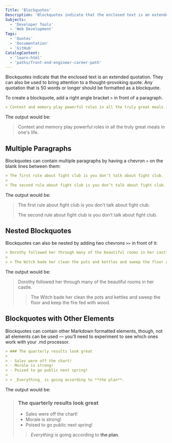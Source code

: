 ```yaml
---
Title: 'Blockquotes'
Description: 'Blockquotes indicate that the enclosed text is an extended quotation. They can also be used to bring attention to a thought-provoking quote.'
Subjects:
  - 'Developer Tools'
  - 'Web Development'
Tags:
  - 'Quotes'
  - 'Documentation'
  - 'GitHub'
CatalogContent:
  - 'learn-html'
  - 'paths/front-end-engineer-career-path'
---
```


Blockquotes indicate that the enclosed text is an extended quotation. They can also be used to bring attention to a thought-provoking quote. Any quotation that is 50 words or longer should be formatted as a blockquote.

To create a blockquote, add a right angle bracket `>` in front of a paragraph.

```md
> Context and memory play powerful roles in all the truly great meals in one's life.
```

The output would be:

> Context and memory play powerful roles in all the truly great meals in one's life.

## Multiple Paragraphs

Blockquotes can contain multiple paragraphs by having a chevron `>` on the blank lines between them:

```md
> The first rule about fight club is you don’t talk about fight club.
>
> The second rule about fight club is you don’t talk about fight club.
```

The output would be:

> The first rule about fight club is you don’t talk about fight club.
>
> The second rule about fight club is you don’t talk about fight club.

## Nested Blockquotes

Blockquotes can also be nested by adding two chevrons `>>` in front of it:

```md
> Dorothy followed her through many of the beautiful rooms in her castle.
>
> > The Witch bade her clean the pots and kettles and sweep the floor and keep the fire fed with wood.
```

The output would be:

> Dorothy followed her through many of the beautiful rooms in her castle.
>
> > The Witch bade her clean the pots and kettles and sweep the floor and keep the fire fed with wood.

## Blockquotes with Other Elements

Blockquotes can contain other Markdown formatted elements, though, not all elements can be used — you’ll need to experiment to see which ones work with your .md processor.

```md
> ### The quarterly results look great
>
> - Sales were off the chart!
> - Morale is strong!
> - Poised to go public next spring!
>
> > _Everything_ is going according to **the plan**.
```

The output would be:

> ### The quarterly results look great
>
> - Sales were off the chart!
> - Morale is strong!
> - Poised to go public next spring!
>
> > _Everything_ is going according to **the plan**.

